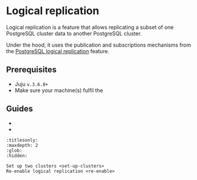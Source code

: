 # Logical replication

Logical replication is a feature that allows replicating a subset of one PostgreSQL cluster data to another PostgreSQL cluster.

Under the hood, it uses the publication and subscriptions mechanisms from the [PostgreSQL logical replication](https://www.postgresql.org/docs/16/logical-replication.html) feature.

## Prerequisites
* Juju `v.3.6.8+`
* Make sure your machine(s) fulfil the [](/reference/system-requirements)

## Guides

* [](/how-to/logical-replication/set-up-clusters)
* [](/how-to/logical-replication/re-enable)


```{toctree}
:titlesonly:
:maxdepth: 2
:glob:
:hidden:

Set up two clusters <set-up-clusters>
Re-enable logical replication <re-enable>
